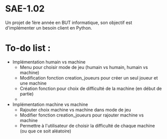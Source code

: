 # SAE-1.02
Un projet de 1ère année en BUT informatique, son objectif est d'implémenter un besoin client en Python.
# To-do list :
  - Implémentation humain vs machine
      - Menu pour choisir mode de jeu (humain vs humain, humain vs machine)
      - Modification fonction creation_joueurs pour créer un seul joueur et une machine
      - Création fonction pour choix de difficulté de la machine (en début de partie)
      - 
  - Implémentation machine vs machine
      - Rajouter choix machine vs machine dans mode de jeu
      - Modifier fonction creation_joueurs pour rajouter machine vs machine
      - Permettre à l'utilisateur de choisir la difficulté de chaque machine (ou que ce soit aléatoire)
